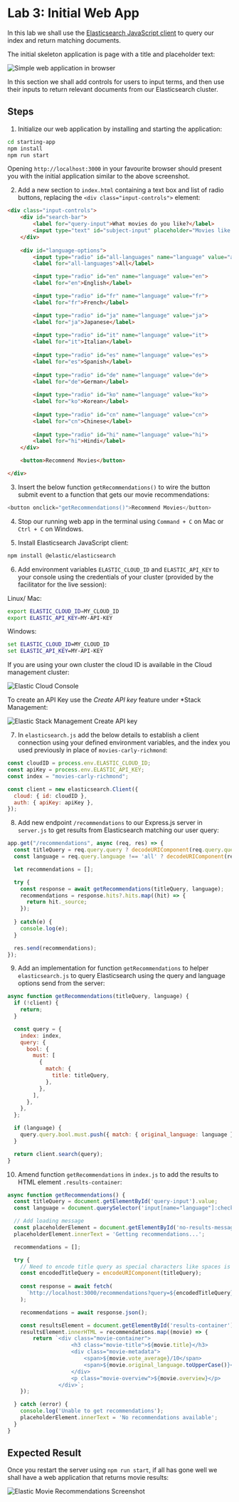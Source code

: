 # Lab 3: Initial Web App

In this lab we shall use the [Elasticsearch JavaScript client](https://www.elastic.co/guide/en/elasticsearch/client/javascript-api/current/index.html) to query our index and return matching documents.

The initial skeleton application is page with a title and placeholder text:

![Simple web application in browser](./screenshots/3/lab-3-skeleton-application.png)

In this section we shall add controls for users to input terms, and then use their inputs to return relevant documents from our Elasticsearch cluster.

## Steps

1. Initialize our web application by installing and starting the application:

```bash
cd starting-app
npm install
npm run start
```

Opening `http://localhost:3000` in your favourite browser should present you with the initial application similar to the above screenshot.

2. Add a new section to `index.html` containing a text box and list of radio buttons, replacing the `<div class="input-controls">` element: 

```html
<div class="input-controls">
    <div id="search-bar">
        <label for="query-input">What movies do you like?</label>
        <input type="text" id="subject-input" placeholder="Movies like Amelie" minlength="2" required>
    </div>
          
    <div id="language-options">
        <input type="radio" id="all-languages" name="language" value="all" checked>
        <label for="all-languages">All</label>

        <input type="radio" id="en" name="language" value="en">
        <label for="en">English</label>

        <input type="radio" id="fr" name="language" value="fr">
        <label for="fr">French</label>

        <input type="radio" id="ja" name="language" value="ja">
        <label for="ja">Japanese</label>
              
        <input type="radio" id="it" name="language" value="it">
        <label for="it">Italian</label>
              
        <input type="radio" id="es" name="language" value="es">
        <label for="es">Spanish</label>
              
        <input type="radio" id="de" name="language" value="de">
        <label for="de">German</label>
              
        <input type="radio" id="ko" name="language" value="ko">
        <label for="ko">Korean</label>
              
        <input type="radio" id="cn" name="language" value="cn">
        <label for="cn">Chinese</label>
              
        <input type="radio" id="hi" name="language" value="hi">
        <label for="hi">Hindi</label>
    </div>

    <button>Recommend Movies</button>

</div>
```

3. Insert the below function `getRecommendations()` to wire the button submit event to a function that gets our movie recommendations:

```js
<button onclick="getRecommendations()">Recommend Movies</button>
```

4. Stop our running web app in the terminal using `Command + C` on Mac or `Ctrl + C` on Windows.

5. Install Elasticsearch JavaScript client:

```bash
npm install @elastic/elasticsearch
```

6. Add environment variables `ELASTIC_CLOUD_ID` and `ELASTIC_API_KEY` to your console using the credentials of your cluster (provided by the facilitator for the live session):

Linux/ Mac:
```bash
export ELASTIC_CLOUD_ID=MY_CLOUD_ID
export ELASTIC_API_KEY=MY-API-KEY
```

Windows:
```cmd
set ELASTIC_CLOUD_ID=MY_CLOUD_ID
set ELASTIC_API_KEY=MY-API-KEY
```

If you are using your own cluster the cloud ID is available in the Cloud management cluster:

![Elastic Cloud Console](./screenshots/3/lab-3-cloud-console.png)

To create an API Key use the *Create API key* feature under *Stack Management:

![Elastic Stack Management Create API key](./screenshots/3/lab-3-create-api-keys.png)

7. In `elasticsearch.js` add the below details to establish a client connection using your defined environment variables, and the index you used previously in place of `movies-carly-richmond`:

```js
const cloudID = process.env.ELASTIC_CLOUD_ID;
const apiKey = process.env.ELASTIC_API_KEY;
const index = "movies-carly-richmond";

const client = new elasticsearch.Client({
  cloud: { id: cloudID },
  auth: { apiKey: apiKey },
});
```

8. Add new endpoint `/recommendations` to our Express.js server in `server.js` to get results from Elasticsearch matching our user query:

```js
app.get("/recommendations", async (req, res) => {
  const titleQuery = req.query.query ? decodeURIComponent(req.query.query): '';
  const language = req.query.language !== 'all' ? decodeURIComponent(req.query.language): '';

  let recommendations = [];

  try {
    const response = await getRecommendations(titleQuery, language);
    recommendations = response.hits?.hits.map((hit) => {
      return hit._source;
    });
    
  } catch(e) {
    console.log(e);
  }

  res.send(recommendations);
});
```

9. Add an implementation for function `getRecommendations` to helper `elasticsearch.js` to query Elasticsearch using the query and language options send from the server:

```js
async function getRecommendations(titleQuery, language) {
  if (!client) {
    return;
  }

  const query = {
    index: index,
    query: {
      bool: {
        must: [
          {
            match: {
              title: titleQuery,
            },
          },
        ],
      },
    },
  };

  if (language) {
    query.query.bool.must.push({ match: { original_language: language } });
  }

  return client.search(query);
}
```

10. Amend function `getRecommendations` in `index.js` to add the results to HTML element `.results-container`:

```js
async function getRecommendations() {
  const titleQuery = document.getElementById('query-input').value;
  const language = document.querySelector('input[name="language"]:checked').value;

  // Add loading message
  const placeholderElement = document.getElementById('no-results-message');
  placeholderElement.innerText = 'Getting recommendations...';

  recommendations = [];

  try {
    // Need to encode title query as special characters like spaces is possible
    const encodedTitleQuery = encodeURIComponent(titleQuery);
    
    const response = await fetch(
      `http://localhost:3000/recommendations?query=${encodedTitleQuery}&language=${language}`
    );

    recommendations = await response.json();

    const resultsElement = document.getElementById('results-container');
    resultsElement.innerHTML = recommendations.map((movie) => {
        return `<div class="movie-container">
                    <h3 class="movie-title">${movie.title}</h3>
                    <div class="movie-metadata">
                        <span>${movie.vote_average}/10</span>
                        <span>${movie.original_language.toUpperCase()}</span>
                    </div>
                    <p class="movie-overview">${movie.overview}</p>
                </div>`;
    });

  } catch (error) {
    console.log('Unable to get recommendations');
    placeholderElement.innerText = 'No recommendations available';
  } 
}
```

## Expected Result

Once you restart the server using `npm run start`, if all has gone well we shall have a web application that returns movie results:

![Elastic Movie Recommendations Screenshot](./screenshots/3/lab-3-simple-recommendations-app.png)